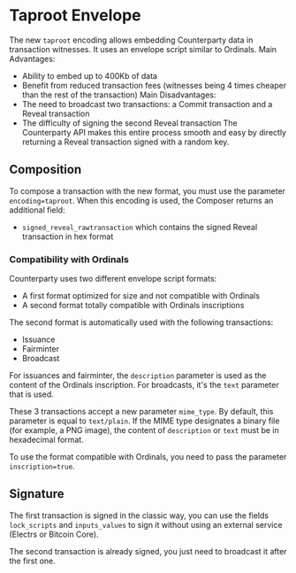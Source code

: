 # Taproot Envelope

The new `taproot` encoding allows embedding Counterparty data in transaction witnesses. It uses an envelope script similar to Ordinals.
Main Advantages:
- Ability to embed up to 400Kb of data
- Benefit from reduced transaction fees (witnesses being 4 times cheaper than the rest of the transaction)
Main Disadvantages:
- The need to broadcast two transactions: a Commit transaction and a Reveal transaction
- The difficulty of signing the second Reveal transaction
The Counterparty API makes this entire process smooth and easy by directly returning a Reveal transaction signed with a random key.

## Composition

To compose a transaction with the new format, you must use the parameter `encoding=taproot`.
When this encoding is used, the Composer returns an additional field:
- `signed_reveal_rawtransaction` which contains the signed Reveal transaction in hex format

### Compatibility with Ordinals

Counterparty uses two different envelope script formats:

- A first format optimized for size and not compatible with Ordinals
- A second format totally compatible with Ordinals inscriptions

The second format is automatically used with the following transactions:

- Issuance
- Fairminter
- Broadcast

For issuances and fairminter, the `description` parameter is used as the content of the Ordinals inscription. For broadcasts, it's the `text` parameter that is used.

These 3 transactions accept a new parameter `mime_type`. By default, this parameter is equal to `text/plain`. If the MIME type designates a binary file (for example, a PNG image), the content of `description` or `text` must be in hexadecimal format.

To use the format compatible with Ordinals, you need to pass the parameter `inscription=true`.

## Signature

The first transaction is signed in the classic way, you can use the fields `lock_scripts` and `inputs_values` to sign it without using an external service (Electrs or Bitcoin Core).

The second transaction is already signed, you just need to broadcast it after the first one.
